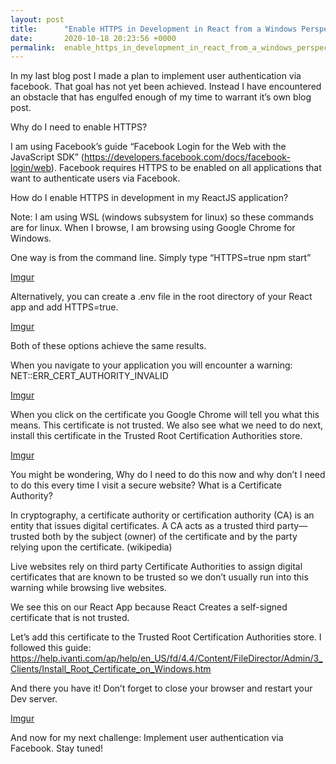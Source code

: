 ```yaml
---
layout: post
title:      "Enable HTTPS in Development in React from a Windows Perspective"
date:       2020-10-18 20:23:56 +0000
permalink:  enable_https_in_development_in_react_from_a_windows_perspective
---
```




In my last blog post I made a plan to implement user authentication via facebook. That goal has not yet been achieved. Instead I have encountered an obstacle that has engulfed enough of my time to warrant it’s own blog post. 

Why do I need to enable HTTPS? 

I am using Facebook’s guide “Facebook Login for the Web with the JavaScript SDK” (https://developers.facebook.com/docs/facebook-login/web). Facebook requires HTTPS to be enabled on all applications that want to authenticate users via Facebook. 

How do I enable HTTPS in development in my ReactJS application?

Note: I am using WSL (windows subsystem for linux) so these commands are for linux. When I browse, I am browsing using Google Chrome for Windows.

One way is from the command line. Simply type “HTTPS=true npm start”

[Imgur](https://i.imgur.com/WHTQx3q.png)

Alternatively, you can create a .env file in the root directory of your React app and add HTTPS=true.

[Imgur](https://i.imgur.com/tMPgyuK.png)

Both of these options achieve the same results. 

When you navigate to your application you will encounter a warning: NET::ERR_CERT_AUTHORITY_INVALID

[Imgur](https://i.imgur.com/R06rYd1.png)

When you click on the certificate you Google Chrome will tell you what this means. This certificate is not trusted. We also see what we need to do next, install this certificate in the Trusted Root Certification Authorities store. 

[Imgur](https://i.imgur.com/P9IiKuN.png)

You might be wondering,
Why do I need to do this now and why don’t I need to do this every time I visit a secure website?
What is a Certificate Authority?

In cryptography, a certificate authority or certification authority (CA) is an entity that issues digital certificates. A CA acts as a trusted third party—trusted both by the subject (owner) of the certificate and by the party relying upon the certificate. (wikipedia)

Live websites rely on third party Certificate Authorities to assign digital certificates that are known to be trusted so we don’t usually run into this warning while browsing live websites.

We see this on our React App because React Creates a self-signed certificate that is not trusted.

Let’s add this certificate to the Trusted Root Certification Authorities store. I followed this guide:
https://help.ivanti.com/ap/help/en_US/fd/4.4/Content/FileDirector/Admin/3_Clients/Install_Root_Certificate_on_Windows.htm

And there you have it! Don’t forget to close your browser and restart your Dev server.

[Imgur](https://i.imgur.com/2mih4np.png)


And now for my next challenge: Implement user authentication via Facebook. Stay tuned!

